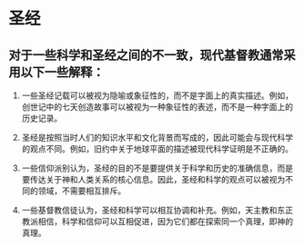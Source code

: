 # 圣经

## 对于一些科学和圣经之间的不一致，现代基督教通常采用以下一些解释：

1. 一些圣经记载可以被视为隐喻或象征性的，而不是字面上的真实描述。例如，创世记中的七天创造故事可以被视为一种象征性的表述，而不是一种字面上的历史记录。

2. 圣经是按照当时人们的知识水平和文化背景而写成的，因此可能会与现代科学的观点不同。例如，旧约中关于地球平面的描述被现代科学证明是不正确的。

3. 一些信仰派别认为，圣经的目的不是要提供关于科学和历史的准确信息，而是要传达关于神和人类关系的核心信息。因此，圣经和科学的观点可以被视为不同的领域，不需要相互排斥。

4. 一些基督教信徒认为，圣经和科学可以相互协调和补充。例如，天主教和东正教派相信，科学和信仰可以互相促进，因为它们都在探索同一个真理，即神的真理。
